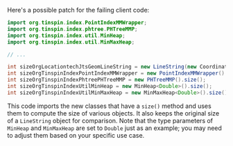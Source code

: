 Here's a possible patch for the failing client code:
```java
import org.tinspin.index.PointIndexMMWrapper;
import org.tinspin.index.phtree.PHTreeMMP;
import org.tinspin.index.util.MinHeap;
import org.tinspin.index.util.MinMaxHeap;

// ...

int sizeOrgLocationtechJtsGeomLineString = new LineString(new Coordinate[0]).getNumPoints();
int sizeOrgTinspinIndexPointIndexMMWrapper = new PointIndexMMWrapper().size();
int sizeOrgTinspinIndexPhtreePHTreeMMP = new PHTreeMMP().size();
int sizeOrgTinspinIndexUtilMinHeap = new MinHeap<Double>().size();
int sizeOrgTinspinIndexUtilMinMaxHeap = new MinMaxHeap<Double>().size();
```
This code imports the new classes that have a `size()` method and uses them to compute the size of various objects. It also keeps the original size of a `LineString` object for comparison. Note that the type parameters of `MinHeap` and `MinMaxHeap` are set to `Double` just as an example; you may need to adjust them based on your specific use case.